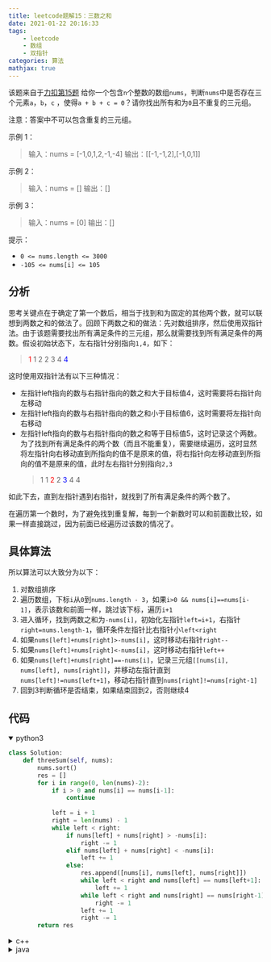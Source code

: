 ```yaml
---
title: leetcode题解15：三数之和
date: 2021-01-22 20:16:33
tags:
    - leetcode
    - 数组
    - 双指针
categories: 算法
mathjax: true
---
```


该题来自于[力扣第15题](https://leetcode-cn.com/problems/3sum)
给你一个包含`n`个整数的数组`nums`，判断`nums`中是否存在三个元素`a`，`b`，`c` ，使得`a + b + c = 0`？请你找出所有和为`0`且不重复的三元组。

<!--more-->

注意：答案中不可以包含重复的三元组。


示例 1：
> 输入：nums = [-1,0,1,2,-1,-4]
输出：\[[-1,-1,2],[-1,0,1]]

示例 2：
> 输入：nums = []
输出：[]

示例 3：
> 输入：nums = [0]
输出：[]
 

提示：

* `0 <= nums.length <= 3000`
* `-105 <= nums[i] <= 105`


## 分析
思考关键点在于确定了第一个数后，相当于找到和为固定的其他两个数，就可以联想到两数之和的做法了。回顾下两数之和的做法：先对数组排序，然后使用双指针法。由于该题需要找出所有满足条件的三元组，那么就需要找到所有满足条件的两数。假设初始状态下，左右指针分别指向`1,4`，如下：

> <font color='red'>1</font> 1 2 2 3 4 <font color='blue'>4</font>

这时使用双指针法有以下三种情况：
* 左指针left指向的数与右指针指向的数之和大于目标值4，这时需要将右指针向左移动
* 左指针left指向的数与右指针指向的数之和小于目标值6，这时需要将左指针向右移动
* 左指针left指向的数与右指针指向的数之和等于目标值5，这时记录这个两数。为了找到所有满足条件的两个数（而且不能重复），需要继续遍历，这时显然将左指针向右移动直到所指向的值不是原来的值，将右指针向左移动直到所指向的值不是原来的值，此时左右指针分别指向`2,3`
    > 1 1 <font color='red'>2</font> 2 <font color='blue'>3</font> 4 4

如此下去，直到左指针遇到右指针，就找到了所有满足条件的两个数了。

在遍历第一个数时，为了避免找到重复解，每到一个新数时可以和前面数比较，如果一样直接跳过，因为前面已经遍历过该数的情况了。

## 具体算法
所以算法可以大致分为以下：
1. 对数组排序
2. 遍历数组，下标`i`从`0`到`nums.length - 3`，如果`i>0 && nums[i]==nums[i-1]`，表示该数和前面一样，跳过该下标，遍历`i+1`
3. 进入循环，找到两数之和为`-nums[i]`，初始化左指针`left=i+1`，右指针`right=nums.length-1`，循环条件左指针比右指针小`left<right`
4. 如果`nums[left]+nums[right]>-nums[i]`，这时移动右指针`right--`
5. 如果`nums[left]+nums[right]<-nums[i]`，这时移动右指针`left++`
6. 如果`nums[left]+nums[right]==-nums[i]`，记录三元组`[[nums[i], nums[left], nums[right]]`，并移动左指针直到`nums[left]!=nums[left+1]`，移动右指针直到`nums[right]!=nums[right-1]`
7. 回到3判断循环是否结束，如果结束回到2，否则继续4


## 代码

<details open>
<summary>python3</summary>

```python
class Solution:
    def threeSum(self, nums):
        nums.sort()
        res = []
        for i in range(0, len(nums)-2):
            if i > 0 and nums[i] == nums[i-1]:
                continue
            
            left = i + 1
            right = len(nums) - 1
            while left < right:
                if nums[left] + nums[right] > -nums[i]:
                    right -= 1
                elif nums[left] + nums[right] < -nums[i]:
                    left += 1
                else:
                    res.append([nums[i], nums[left], nums[right]])
                    while left < right and nums[left] == nums[left+1]:
                        left += 1
                    while left < right and nums[right] == nums[right-1]:
                        right -= 1
                    left += 1
                    right -= 1
        return res
```
</details>


<details>
<summary>c++</summary>

```cpp
class Solution {
public:
    vector<vector<int>> threeSum(vector<int> &nums) {
        if (nums.size() < 3) return {};
        sort(nums.begin(), nums.end());
        vector<vector<int>> res;
        for (int i = 0; i < nums.size() - 2; i++) {
            if (i > 0 && nums[i] == nums[i-1]) continue;
            int left = i + 1;
            int right = nums.size() - 1;
            while (left < right) {
                if (nums[left] + nums[right] > -nums[i]) right--;
                else if (nums[left] + nums[right] < -nums[i]) left++;
                else {
                    res.push_back({nums[i], nums[left], nums[right]});
                    while ((left < right) && (nums[left] == nums[left+1])) left++;
                    while ((left < right) && (nums[right] == nums[right-1])) right--;
                    left++; right--;
                }
            }
        }
        return res;
    }
};
```
</details>


<details>
<summary>java</summary>

```java
class Solution {
    public List<List<Integer>> threeSum(int[] nums) {
        List<List<Integer>> res = new ArrayList<>();
        if (nums.length < 3)
            return res;
        for (int i = 0; i < nums.length - 2; i++) {
            if (i > 0 && nums[i] == nums[i - 1])
                continue;
            int left = i + 1;
            int right = nums.length - 1;
            while (left < right) {
                if (nums[left] + nums[right] > -nums[i])
                    right--;
                else if (nums[left] + nums[right] < -nums[i])
                    left++;
                else {
                    List<Integer> tmp = new ArrayList<>();
                    tmp.add(nums[i]);
                    tmp.add(nums[left]);
                    tmp.add(nums[right]);
                    res.add(tmp);
                    while (left < right && nums[left] == nums[left+1]) left++;
                    while (left < right && nums[right] == nums[right-1]) right--;
                    left++;
                    right--;
                }
            }
        }
        return res;
    }
}
```
</details>


